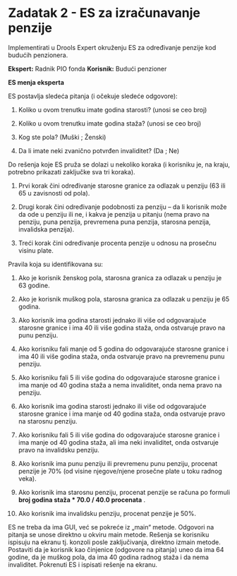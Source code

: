 # Zadatak 2 - ES za izračunavanje penzije

Implementirati u Drools Expert okruženju ES za određivanje penzije kod budućih penzionera.

**Ekspert:** Radnik PIO fonda
**Korisnik:** Budući penzioner

**ES menja eksperta**

ES postavlja sledeća pitanja (i očekuje sledeće odgovore):

1. Koliko u ovom trenutku imate godina starosti? (unosi se ceo broj)

2. Koliko u ovom trenutku imate godina staža? (unosi se ceo broj)

3. Kog ste pola? (Muški ; Ženski)

4. Da li imate neki zvanično potvrđen invaliditet? (Da ; Ne)

Do rešenja koje ES pruža se dolazi u nekoliko koraka (i korisniku je, na kraju, potrebno prikazati zaključke sva tri koraka).

1. Prvi korak čini određivanje starosne granice za odlazak u penziju (63 ili 65 u zavisnosti od pola).

2. Drugi korak čini određivanje podobnosti za penziju – da li korisnik može da ode u penziju ili ne, i kakva je penzija u pitanju (nema pravo na penziju, puna penzija, prevremena puna penzija, starosna penzija, invalidska penzija).

3. Treći korak čini određivanje procenta penzije u odnosu na prosečnu visinu plate.

Pravila koja su identifikovana su:

1. Ako je korisnik ženskog pola, starosna granica za odlazak u penziju je 63 godine.

2. Ako je korisnik muškog pola, starosna granica za odlazak u penziju je 65 godina.

3. Ako korisnik ima godina starosti jednako ili više od odgovarajuće starosne granice i ima 40 ili više godina staža, onda ostvaruje pravo na punu penziju.

4. Ako korisniku fali manje od 5 godina do odgovarajuće starosne granice i ima 40 ili više godina staža, onda ostvaruje pravo na prevremenu punu penziju.

5. Ako korisniku fali 5 ili više godina do odgovarajuće starosne granice i ima manje od 40 godina staža a nema invaliditet, onda nema pravo na penziju.

6. Ako korisnik ima godina starosti jednako ili više od odgovarajuće starosne granice i ima manje od 40 godina staža, onda ostvaruje pravo na starosnu penziju.

7. Ako korisniku fali 5 ili više godina do odgovarajuće starosne granice i ima manje od 40 godina staža, ali ima neki invaliditet, onda ostvaruje pravo na invalidsku penziju.

8. Ako korisnik ima punu penziju ili prevremenu punu penziju, procenat penzije je 70% (od visine njegove/njene prosečne plate u toku radnog veka).

9. Ako korisnik ima starosnu penziju, procenat penzije se računa po formuli **broj godina staža * 70.0 / 40.0 procenata** .

10. Ako korisnik ima invalidsku penziju, procenat penzije je 50%.

ES ne treba da ima GUI, već se pokreće iz „main“ metode. Odgovori na pitanja se unose direktno u okviru main metode. Rešenja se korisniku ispisuju na ekranu tj. konzoli posle zaključivanja, direktno izmain metode. Postaviti da je korisnik kao činjenice (odgovore na pitanja) uneo da ima 64 godine, da je muškog pola, da ima 40 godina radnog staža i da nema invaliditet. Pokrenuti ES i ispisati rešenje na ekranu.